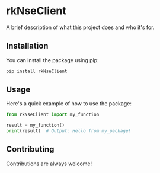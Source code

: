 # rkNseClient

A brief description of what this project does and who it's for.

## Installation

You can install the package using pip:

```bash
pip install rkNseClient
```

## Usage

Here's a quick example of how to use the package:

```python
from rkNseClient import my_function

result = my_function()
print(result)  # Output: Hello from my_package!
```


## Contributing

Contributions are always welcome!

